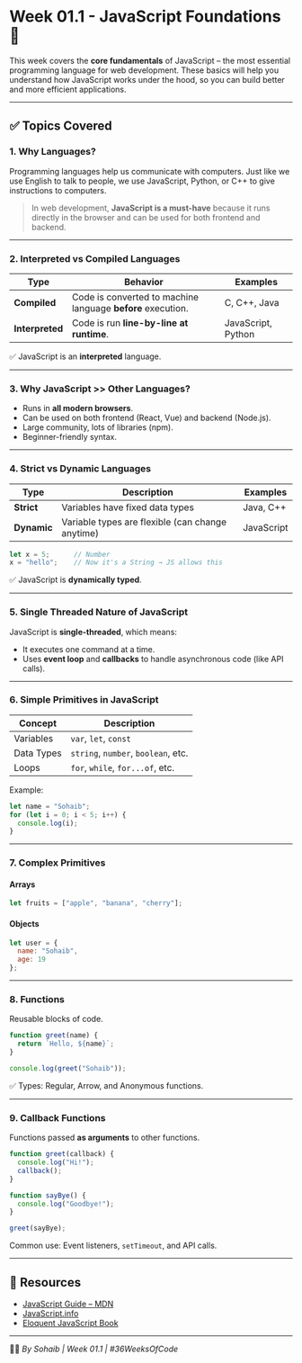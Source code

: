 
# Week 01.1 - JavaScript Foundations 🚀

This week covers the **core fundamentals** of JavaScript – the most essential programming language for web development. These basics will help you understand how JavaScript works under the hood, so you can build better and more efficient applications.

---

## ✅ Topics Covered

### 1. Why Languages?

Programming languages help us communicate with computers. Just like we use English to talk to people, we use JavaScript, Python, or C++ to give instructions to computers.

> In web development, **JavaScript is a must-have** because it runs directly in the browser and can be used for both frontend and backend.

---

### 2. Interpreted vs Compiled Languages

| Type            | Behavior                                                    | Examples           |
| --------------- | ----------------------------------------------------------- | ------------------ |
| **Compiled**    | Code is converted to machine language **before** execution. | C, C++, Java       |
| **Interpreted** | Code is run **line-by-line at runtime**.                    | JavaScript, Python |

✅ JavaScript is an **interpreted** language.

---

### 3. Why JavaScript >> Other Languages?

- Runs in **all modern browsers**.
- Can be used on both frontend (React, Vue) and backend (Node.js).
- Large community, lots of libraries (npm).
- Beginner-friendly syntax.

---

### 4. Strict vs Dynamic Languages

| Type        | Description                                      | Examples   |
| ----------- | ------------------------------------------------ | ---------- |
| **Strict**  | Variables have fixed data types                  | Java, C++  |
| **Dynamic** | Variable types are flexible (can change anytime) | JavaScript |

```js
let x = 5;      // Number
x = "hello";    // Now it's a String → JS allows this
```

✅ JavaScript is **dynamically typed**.

---

### 5. Single Threaded Nature of JavaScript

JavaScript is **single-threaded**, which means:

- It executes one command at a time.
- Uses **event loop** and **callbacks** to handle asynchronous code (like API calls).

---

### 6. Simple Primitives in JavaScript

| Concept    | Description                         |
| ---------- | ----------------------------------- |
| Variables  | `var`, `let`, `const`               |
| Data Types | `string`, `number`, `boolean`, etc. |
| Loops      | `for`, `while`, `for...of`, etc.    |

Example:

```js
let name = "Sohaib";
for (let i = 0; i < 5; i++) {
  console.log(i);
}
```

---

### 7. Complex Primitives

#### Arrays

```js
let fruits = ["apple", "banana", "cherry"];
```

#### Objects

```js
let user = {
  name: "Sohaib",
  age: 19
};
```

---

### 8. Functions

Reusable blocks of code.

```js
function greet(name) {
  return `Hello, ${name}`;
}

console.log(greet("Sohaib"));
```

✅ Types: Regular, Arrow, and Anonymous functions.

---

### 9. Callback Functions

Functions passed **as arguments** to other functions.

```js
function greet(callback) {
  console.log("Hi!");
  callback();
}

function sayBye() {
  console.log("Goodbye!");
}

greet(sayBye);
```

Common use: Event listeners, `setTimeout`, and API calls.

---

## 🔗 Resources

- [JavaScript Guide – MDN](https://developer.mozilla.org/en-US/docs/Web/JavaScript/Guide)
- [JavaScript.info](https://javascript.info/)
- [Eloquent JavaScript Book](https://eloquentjavascript.net/)

---

👨‍💻 *By Sohaib | Week 01.1 | #36WeeksOfCode*

